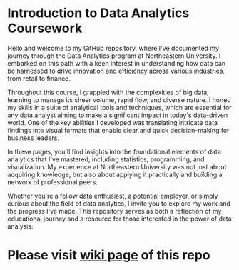 # Introduction to Data Analytics Coursework

Hello and welcome to my GitHub repository, where I've documented my journey through the Data Analytics program at Northeastern University. I embarked on this path with a keen interest in understanding how data can be harnessed to drive innovation and efficiency across various industries, from retail to finance.

Throughout this course, I grappled with the complexities of big data, learning to manage its sheer volume, rapid flow, and diverse nature. I honed my skills in a suite of analytical tools and techniques, which are essential for any data analyst aiming to make a significant impact in today's data-driven world. One of the key abilities I developed was translating intricate data findings into visual formats that enable clear and quick decision-making for business leaders.

In these pages, you'll find insights into the foundational elements of data analytics that I've mastered, including statistics, programming, and visualization. My experience at Northeastern University was not just about acquiring knowledge, but also about applying it practically and building a network of professional peers.

Whether you're a fellow data enthusiast, a potential employer, or simply curious about the field of data analytics, I invite you to explore my work and the progress I've made. This repository serves as both a reflection of my educational journey and a resource for those interested in the power of data analysis.

# Please visit [wiki page](../../wiki) of this repo
